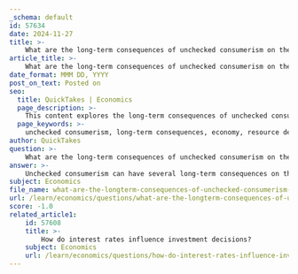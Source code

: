 ```yaml
---
_schema: default
id: 57634
date: 2024-11-27
title: >-
    What are the long-term consequences of unchecked consumerism on the economy?
article_title: >-
    What are the long-term consequences of unchecked consumerism on the economy?
date_format: MMM DD, YYYY
post_on_text: Posted on
seo:
  title: QuickTakes | Economics
  page_description: >-
    This content explores the long-term consequences of unchecked consumerism on the economy, covering environmental impacts, social implications, economic challenges, and the need for sustainable consumption practices.
  page_keywords: >-
    unchecked consumerism, long-term consequences, economy, resource depletion, environmental degradation, materialism, economic inequality, debt, financial instability, economic growth, sustainability, social issues
author: QuickTakes
question: >-
    What are the long-term consequences of unchecked consumerism on the economy?
answer: >-
    Unchecked consumerism can have several long-term consequences on the economy, which can be categorized into environmental, social, and economic impacts.\n\n1. **Resource Depletion**: One of the most significant consequences of unchecked consumerism is the depletion of natural resources. As consumer demand for goods increases, the extraction and consumption of resources such as fossil fuels, minerals, and water escalate. This can lead to scarcity, making it difficult for future generations to meet their basic needs and jeopardizing long-term sustainability.\n\n2. **Environmental Degradation**: The environmental impact of consumerism is profound. Increased production and consumption contribute to climate change, deforestation, and pollution. The manufacturing processes often involve harmful emissions and waste, which can degrade ecosystems and biodiversity. This environmental strain can lead to long-term economic costs, including health care expenses and loss of productivity due to environmental disasters.\n\n3. **Promotion of Materialism**: Consumerism often fosters a culture of materialism, where individuals prioritize possessions and wealth over personal fulfillment and well-being. This shift in values can lead to increased anxiety and dissatisfaction, as people may equate their self-worth with their material possessions. Over time, this can affect societal cohesion and mental health, leading to broader social issues.\n\n4. **Economic Inequality**: The drive for consumerism can exacerbate economic inequality. As wealth becomes concentrated among those who can afford to consume more, the gap between the rich and the poor widens. This inequality can lead to social unrest and decreased economic mobility, as lower-income individuals struggle to meet their basic needs while wealthier individuals continue to accumulate resources.\n\n5. **Debt and Financial Instability**: Unchecked consumerism can lead to increased levels of personal and national debt. Individuals may rely on credit to finance their consumption, leading to financial instability and potential crises. On a larger scale, if consumer spending is driven by debt rather than sustainable income, it can result in economic downturns when consumers are unable to repay their debts.\n\n6. **Impact on Economic Growth**: While consumer spending is often viewed as a key driver of economic growth, excessive consumerism can lead to unsustainable growth patterns. When consumption is prioritized over savings and investment, it can create economic bubbles that eventually burst, leading to recessions and economic instability.\n\nIn summary, the long-term consequences of unchecked consumerism on the economy are multifaceted, affecting not only the environment but also social structures and economic stability. Addressing these challenges requires a shift towards more sustainable consumption patterns and policies that promote long-term well-being over short-term gains.
subject: Economics
file_name: what-are-the-longterm-consequences-of-unchecked-consumerism-on-the-economy.md
url: /learn/economics/questions/what-are-the-longterm-consequences-of-unchecked-consumerism-on-the-economy
score: -1.0
related_article1:
    id: 57608
    title: >-
        How do interest rates influence investment decisions?
    subject: Economics
    url: /learn/economics/questions/how-do-interest-rates-influence-investment-decisions
---
```


&nbsp;